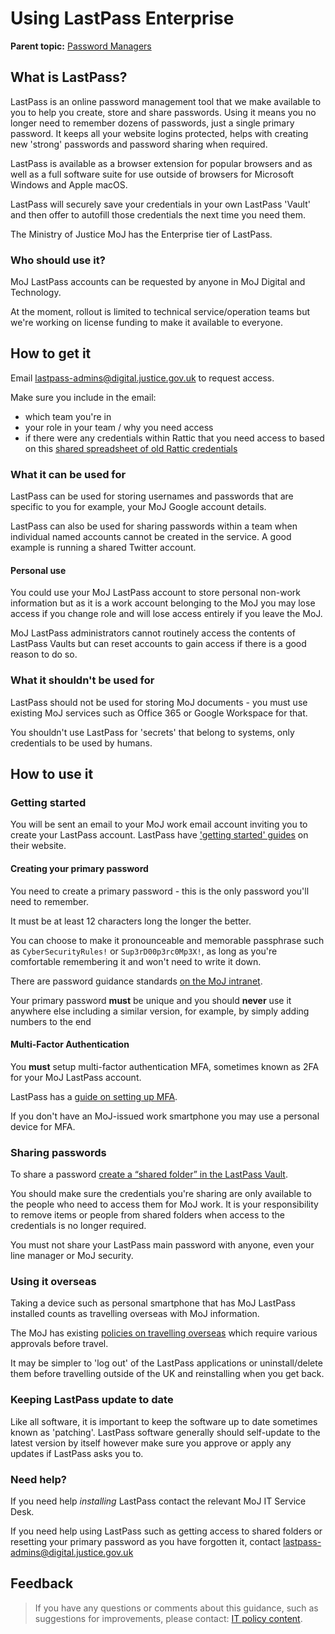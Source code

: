 # Using LastPass Enterprise

**Parent topic:** [Password Managers](password-managers.md)

<a id="what-is-lastpass"></a>
## What is LastPass?

LastPass is an online password management tool that we make available to you to help you create, store and share passwords. Using it means you no longer need to remember dozens of passwords, just a single primary password. It keeps all your website logins protected, helps with creating new 'strong' passwords and password sharing when required.

LastPass is available as a browser extension for popular browsers and as well as a full software suite for use outside of browsers for Microsoft Windows and Apple macOS.

LastPass will securely save your credentials in your own LastPass 'Vault' and then offer to autofill those credentials the next time you need them.

The Ministry of Justice MoJ has the Enterprise tier of LastPass.

<a id="who-should-use-it"></a>
### Who should use it?

MoJ LastPass accounts can be requested by anyone in MoJ Digital and Technology.

At the moment, rollout is limited to technical service/operation teams but we're working on license funding to make it available to everyone.

<a id="how-to-get-it"></a>
## How to get it

Email [lastpass-admins@digital.justice.gov.uk](mailto:lastpass-admins@digital.justice.gov.uk) to request access.

Make sure you include in the email:

-   which team you're in
-   your role in your team / why you need access
-   if there were any credentials within Rattic that you need access to based on this [shared spreadsheet of old Rattic credentials](https://docs.google.com/spreadsheets/d/1xkjXApSI1yw4gSuE9-izOBjvD5MK895wt1GJ9unQdU8/edit?usp=sharing)

<a id="what-it-can-be-used-for"></a>
### What it can be used for

LastPass can be used for storing usernames and passwords that are specific to you for example, your MoJ Google account details.

LastPass can also be used for sharing passwords within a team when individual named accounts cannot be created in the service. A good example is running a shared Twitter account.

<a id="personal-use"></a>
#### Personal use

You could use your MoJ LastPass account to store personal non-work information but as it is a work account belonging to the MoJ you may lose access if you change role and will lose access entirely if you leave the MoJ.

MoJ LastPass administrators cannot routinely access the contents of LastPass Vaults but can reset accounts to gain access if there is a good reason to do so.

<a id="what-it-shouldn't-be-used-for"></a>
### What it shouldn't be used for

LastPass should not be used for storing MoJ documents - you must use existing MoJ services such as Office 365 or Google Workspace for that.

You shouldn't use LastPass for 'secrets' that belong to systems, only credentials to be used by humans.

<a id="how-to-use-it"></a>
## How to use it

<a id="getting-started"></a>
### Getting started

You will be sent an email to your MoJ work email account inviting you to create your LastPass account. LastPass have ['getting started' guides](https://support.logmeininc.com/lastpass?articleID=1194875481) on their website.

<a id="creating-your-primary-password"></a>
#### Creating your primary password

You need to create a primary password - this is the only password you'll need to remember.

It must be at least 12 characters long the longer the better.

You can choose to make it pronounceable and memorable passphrase such as `CyberSecurityRules!` or `Sup3rD00p3rc0Mp3X!`, as long as you're comfortable remembering it and won't need to write it down.

There are password guidance standards [on the MoJ intranet](https://intranet.justice.gov.uk/guidance/security/it-computer-security/passwords/).

Your primary password **must** be unique and you should **never** use it anywhere else including a similar version, for example, by simply adding numbers to the end

<a id="multi-factor-authentication"></a>
#### Multi-Factor Authentication

You **must** setup multi-factor authentication MFA, sometimes known as 2FA for your MoJ LastPass account.

LastPass has a [guide on setting up MFA](https://support.logmeininc.com/lastpass/help/enable-multifactor-authentication-lp010002).

If you don't have an MoJ-issued work smartphone you may use a personal device for MFA.

<a id="sharing-passwords"></a>
### Sharing passwords

To share a password [create a “shared folder” in the LastPass Vault](https://support.logmeininc.com/lastpass/help/manage-lastpass-teams-shared-folders-users-lp010061).

You should make sure the credentials you're sharing are only available to the people who need to access them for MoJ work. It is your responsibility to remove items or people from shared folders when access to the credentials is no longer required.

You must not share your LastPass main password with anyone, even your line manager or MoJ security.

<a id="using-it-overseas"></a>
### Using it overseas

Taking a device such as personal smartphone that has MoJ LastPass installed counts as travelling overseas with MoJ information.

The MoJ has existing [policies on travelling overseas](https://intranet.justice.gov.uk/guidance/security/staff-security-and-responsibilities/travelling-abroad-business-or-personal/) which require various approvals before travel.

It may be simpler to 'log out' of the LastPass applications or uninstall/delete them before travelling outside of the UK and reinstalling when you get back.

<a id="keeping-lastpass-update-to-date"></a>
### Keeping LastPass update to date

Like all software, it is important to keep the software up to date sometimes known as 'patching'. LastPass software generally should self-update to the latest version by itself however make sure you approve or apply any updates if LastPass asks you to.

<a id="need-help"></a>
### Need help?

If you need help *installing* LastPass contact the relevant MoJ IT Service Desk.

If you need help using LastPass such as getting access to shared folders or resetting your primary password as you have forgotten it, contact [lastpass-admins@digital.justice.gov.uk](mailto:lastpass-admins@digital.justice.gov.uk)

<a id="feedback"></a>
## Feedback

> If you have any questions or comments about this guidance, such as suggestions for improvements, please contact: [IT policy content](mailto:itpolicycontent@digital.justice.gov.uk).

